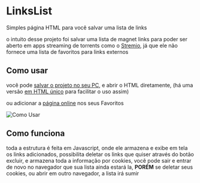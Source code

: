 # LinksList
Simples página HTML para você salvar uma lista de links

o intuito desse projeto foi salvar uma lista de magnet links para poder ser aberto em apps streaming de torrents como o [Stremio](https://strem.io), já que ele não fornece uma lista de favoritos para links externos

## Como usar
você pode [salvar o projeto no seu PC](https://github.com/lucasliet/links-list/archive/master.zip), e abrir o HTML diretamente, (há uma versão [em HTML único](https://github.com/lucasliet/links-list/releases/download/v1.0/LinksList.html) para facilitar o uso assim)

ou adicionar a [página online](https://lucasliet.github.io/links-list/) nos seus Favoritos

![Como Usar](https://user-images.githubusercontent.com/49222261/79782857-1995fa80-8316-11ea-9721-6f850d1f2b31.gif)

## Como funciona
toda a estrutura é feita em Javascript, onde ele armazena e exibe em tela os links adicionados, possibilita deletar os links que quiser através do botão excluir, e armazena toda a informação por cookies, você pode sair e entrar de novo no navegador que sua lista ainda estará la, **PORÉM** se deletar seus cookies, ou abrir em outro navegador, a lista irá sumir

